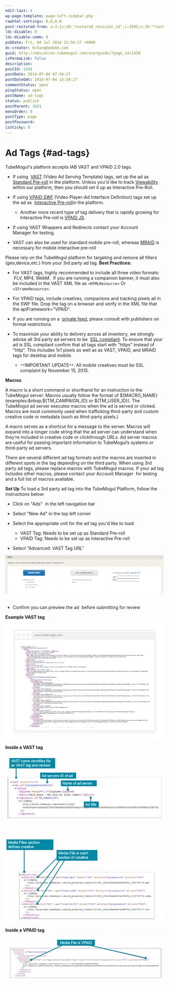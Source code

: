 ```yaml
---
edit-last: 4
wp-page-template: page-left-sidebar.php
rawhtml-settings: 0,0,0,0
post-restored-from: a:3:{s:20:"restored_revision_id";i:3595;s:16:"restored_by_user";i:4;s:13:"restored_time";i:1429839173;}
ldc-disable: 0
ldc-disable-comm: 0
pubDate: Fri, 04 Jul 2014 15:56:27 +0000
dc-creator: hchang@adobe.com
guid: http://education.tubemogul.com/userguide/?page_id=1458
isPermaLink: false
description: 
postId: 1458
postDate: 2014-07-04 07:56:27
postDateGmt: 2014-07-04 15:56:27
commentStatus: open
pingStatus: open
postName: ad-tags
status: publish
postParent: 1821
menuOrder: 0
postType: page
postPassword: 
isSticky: 0
---
```


# Ad Tags {#ad-tags}

TubeMogul's platform accepts IAB VAST&nbsp;and VPAID 2.0 tags.

* If using&nbsp; [VAST](http://www.iab.net/guidelines/508676/digitalvideo/vsuite/vast/vast_copy)&nbsp;(Video Ad Serving Template) tags, set up the ad as&nbsp; [Standard Pre-roll](../../../../user-guide/planning/ad-formats/in-stream/standard-pre-roll.md)&nbsp;in the platform. Unless you'd like to track [Viewability](../../../../user-guide/measurement/viewability.md) within our platform, then you should set it up as Interactive Pre-Roll.

* If using [VPAID SWF](http://www.iab.net/vpaid)&nbsp;(Video Player-Ad Interface Definition)&nbsp;tags set up the ad as&nbsp; [Interactive Pre-roll](../../../../user-guide/planning/ad-formats/in-stream/interactive-pre-roll.md)in the platform.

    * Another more recent type of tag delivery that is rapidly growing for Interactive Pre-roll is [VPAID JS](ad-tags/vpaid-js.md).

* If using VAST Wrappers and Redirects&nbsp;contact your Account Manager&nbsp;for testing.
* VAST can also be used for standard mobile pre-roll, whereas [MRAID](http://www.iab.com/guidelines/mobile-rich-media-ad-interface-definitions-mraid/) is necessary for mobile interactive pre-roll

Please rely on the TubeMogul platform for targeting and remove all filters (geo,device,etc.) from your 3rd party ad tag.
**Best Practices:**

* For VAST tags, highly recommended to include all three video formats: &nbsp;FLV, MP4, WebM. &nbsp;If you are running a companion banner, it must also be included in the VAST XML file as `<HTMLResource>` Or `<IFrameResource>`.
* For VPAID tags, include creatives, companions and tracking pixels all in the SWF file. Drop the tag on a browser and verify in the XML file that the apiFramework="VPAID".
* If you are running on a&nbsp; [private feed](../../../../user-guide/planning/private-inventory.md), please consult with publishers on format restrictions.
* To maximize your ability to delivery across all inventory, we strongly advise all 3rd party ad servers to be&nbsp; [SSL compliant](http://support.google.com/adxbuyer/bin/answer.py?hl=en&answer=3016708). To ensure that your ad is SSL compliant confirm that all&nbsp;tags start with "https" instead of "http". This includes 1x1 pixels as well as&nbsp;as VAST, VPAID, and MRAID tags for desktop and mobile.

    * `**`IMPORTANT UPDATE`**`: All mobile creatives must be SSL complaint by November 15, 2015.

**Macros**

A macro is a short command or shorthand for an instruction to the TubeMogul server. Macros usually follow the format of&nbsp;${MACRO_NAME}(examples:&nbsp;${TM_CAMPAIGN_ID}&nbsp;or&nbsp;${TM_USER_ID}). The TubeMogul ad server executes macros when the ad is served or clicked. Macros are most commonly used when trafficking third-party and custom creative code or metadata (such as third-party pixels.)

A macro serves as a shortcut for a message to the server. Macros will expand into a longer code string that the ad server can understand when they’re included in creative code or clickthrough URLs. Ad server macros are useful for passing important information to TubeMogul’s systems or third-party ad servers.

There are several different ad tag formats and the macros are inserted in different spots in the tag depending on the third party.&nbsp;When using 3rd party ad tags, please replace macros with TubeMogul macros. If your ad tag includes other macros, please&nbsp;contact your Account Manager&nbsp; for testing and a full list of macros available.

**Set Up**
To load a 3rd party ad tag into the TubeMogul Platform, follow the instructions below:

* Click on "Ads" &nbsp;in the left navigation bar
* Select "New Ad" in the top left corner
* Select the appropriate unit for the ad tag you'd like to load:

    * VAST Tag: Needs to be set up as Standard Pre-roll
    * VPAID Tag: Needs to be set up as Interactive Pre-roll

* Select "Advanced: VAST Tag URL"

[ ![ad_tag](assets/ad-tag.png)](assets/ad-tag.png)
&nbsp;

* Confirm you can preview the ad &nbsp;before submitting for review

**Example VAST tag**

[ ![ad tags1](assets/ad-tags1.png)](assets/ad-tags1.png)

**Inside a VAST tag**

[ ![ad_tags2](assets/ad-tags2.png)](assets/ad-tags2.png)

&nbsp;

[ ![adtags3](assets/adtags3.png)](assets/adtags3.png)

**Inside a VPAID tag**

[ ![adtags4](assets/adtags4.png)](assets/adtags4.png)

&nbsp;
&nbsp; 
